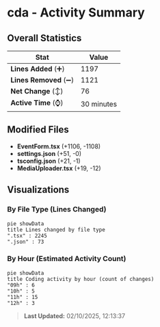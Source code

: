 # cda - Activity Summary 

## Overall Statistics

| Stat                   | Value                                                             |
| ---------------------- | ----------------------------------------------------------------- |
| **Lines Added** (➕)   | 1197                                          |
| **Lines Removed** (➖) | 1121                                        |
| **Net Change** (↕)    | 76                |
| **Active Time** (⌚)   | 30 minutes |


## Modified Files
- **EventForm.tsx** (+1106, -1108)
- **settings.json** (+51, -0)
- **tsconfig.json** (+21, -1)
- **MediaUploader.tsx** (+19, -12)

## Visualizations

### By File Type (Lines Changed)

```mermaid
pie showData
title Lines changed by file type
".tsx" : 2245
".json" : 73
```

### By Hour (Estimated Activity Count)

```mermaid
pie showData
title Coding activity by hour (count of changes)
"09h" : 6
"10h" : 5
"11h" : 15
"12h" : 3
```


> **Last Updated:** 02/10/2025, 12:13:37